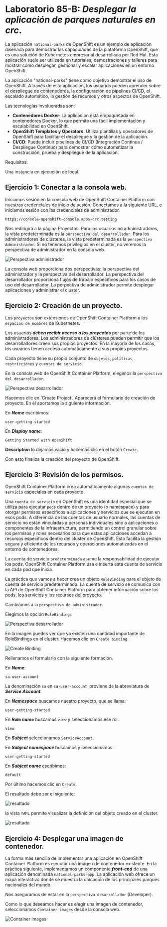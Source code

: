 # Laboratorio 85-B: ***Desplegar la aplicación de parques naturales en crc***.

La aplicación `national-parks` de OpenShift es un ejemplo de aplicación diseñada para demostrar las capacidades de la plataforma OpenShift, que es una solución de Kubernetes empresarial desarrollada por Red Hat. Esta aplicación suele ser utilizada en tutoriales, demostraciones y talleres para mostrar cómo desplegar, gestionar y escalar aplicaciones en un entorno OpenShift. 

La aplicación "national-parks" tiene como objetivo demostrar el uso de OpenShift. A través de esta aplicación, los usuarios pueden aprender sobre el despliegue de contenedores, la configuración de pipelines CI/CD, el escalado automático, la gestión de recursos y otros aspectos de OpenShift.

Las tecnologías involucradas son: 
   - **Contenedores Docker**: La aplicación está empaquetada en contenedores Docker, lo que permite una fácil implementación y escalabilidad en OpenShift.
   - **OpenShift Templates y Operators**: Utiliza plantillas y operadores de OpenShift para facilitar el despliegue y la gestión de la aplicación.
   - **CI/CD**: Puede incluir pipelines de CI/CD (Integración Continua / Despliegue Continuo) para demostrar cómo automatizar la construcción, prueba y despliegue de la aplicación.


Requisitos:

Una instancia en ejecución de local.


## Ejercicio 1: Conectar a la consola web.

Iniciamos sesión en la consola web de OpenShift Container Platform con nuestras credenciales de inicio de sesión. Conectamos a la siguiente URL, e iniciamos sesión con las credenciales de administrador.
```
https://console-openshift-console.apps-crc.testing
```

Nos redirigirá a la página Proyectos. Para los usuarios no administradores, la vista predeterminada es la `perspectiva del desarrollador`. Para los administradores de clústeres, la vista predeterminada es la `perspectiva Administrador`. Si no tenemos privilegios en el cluster, no veremos la perspectiva de administrador en la consola web.

![Perspectiva administrador](../img/202406030924.png)


La consola web proporciona dos perspectivas: la perspectiva del administrador y la perspectiva del desarrollador. La perspectiva del desarrollador proporciona flujos de trabajo específicos para los casos de uso del desarrollador. La perpectiva de administrador permite desplegar aplicaciones y administrar el cluster.


## Ejercicio 2: Creación de un proyecto.

Los `proyectos` son extensiones de OpenShift Container Platform a los `espacios de nombres` de Kubernetes. 

Los usuarios ***deben recibir acceso a los proyectos*** por parte de los administradores. Los administradores de clústeres pueden permitir que los desarrolladores creen sus propios proyectos. En la mayoría de los casos, los usuarios tienen acceso automáticamente a sus propios proyectos.

Cada proyecto tiene su propio conjunto de `objetos`, `políticas`, `restricciones` y `cuentas de servicio`.

En la consola web de OpenShift Container Platform, elegimos la `perspectiva del desarrollador`.

![Perspectiva desarrollador](../img/202406030934.png)

Hacemos clic en 'Create Project'. Aparecerá el formulario de creación de proyecto. En él aportamos la siguiente información.

En ***Name*** escribimos:
```
user-getting-started
```

En ***Display name***:
```
Getting Started with OpenShift
```

***Description*** lo dejamos vacío y hacemos clic en el botón `Create`.

Con esto finaliza la creación del proyecto de OpenShift.

## Ejercicio 3: Revisión de los permisos.

OpenShift Container Platform crea automáticamente algunas `cuentas de servicio` especiales en cada proyecto.

Una `cuenta de servicio` en OpenShift es una identidad especial que se utiliza para ejecutar `pods` dentro de un proyecto (o namespace) y para otorgar permisos específicos a aplicaciones y servicios que se ejecutan en esos pods. A diferencia de las cuentas de usuario normales, las cuentas de servicio no están vinculadas a personas individuales sino a aplicaciones o componentes de la infraestructura, permitiendo un control granular sobre los permisos y roles necesarios para que estas aplicaciones accedan a recursos específicos dentro del cluster de OpenShift. Esto facilita la gestión segura y eficiente de los recursos y operaciones automatizadas en el entorno de contenedores.

La cuenta de servicio `predeterminada` asume la responsabilidad de ejecutar los pods. OpenShift Container Platform usa e inserta esta cuenta de servicio en cada pod que inicia.

La práctica que vamos a hacer crea un objeto `RoleBinding` para el objeto de cuenta de servicio predeterminado. La cuenta de servicio se comunica con la API de OpenShift Container Platform para obtener información sobre los pods, los servicios y los recursos del proyecto.

Cambiamos a la `perspectiva de administrador`.

Elegimos la opción `RoleBindings`

![Perspectiva desarrollador](../img/202406030945.png)

En la imagen puedes ver que ya existen una cantidad importante de RoleBindings en el cluster. Hacemos clic en `Create binding`.

![Create Binding](../img/202406030949.png)

Rellenamos el formulario con la siguiente formación.

En ***Name***:
```
sa-user-account
```

La denominación `sa` en `sa-user-account `proviene de la abreviatura de ***Service Account***.

En ***Namespace*** buscamos nuestro proyecto, que se llama:
```
user-getting-started
```

En ***Role name*** buscamos `view` y seleccionamos ese rol.
```
view
```

En ***Subject*** seleccionamos `ServiceAccount`.

En ***Subject namespace*** buscamos y seleccionamos:
```
user-getting-started
```

En ***Subject name*** escribimos:
```
default
```

Por último hacemos clic en `Create`.

El resultado debe ser el siguiente:

![resultado](../img/202406031003.png)

la vista `YAML` permite visualizar la definición del objeto creado en el cluster.

![resultado](../img/202406031005.png)

## Ejercicio 4: Desplegar una imagen de contenedor.

La forma más sencilla de implementar una aplicación en OpenShift Container Platform es ejecutar una imagen de contenedor existente. En la práctica siguiente, implementamos un componente ***front-end*** de una aplicación denominada `national-parks-app`. La aplicación web ofrece un mapa interactivo donde se muestra la ubicación de los principales parques nacionales del mundo.

Nos aseguramos de estar en la `perspectiva desarrollador` (Developer).

Como lo que deseamos hacer es elegir una imagen de contenedor, seleccionamos `Container images` desde la consola web.

![Container images](../img/202406031011.png)





